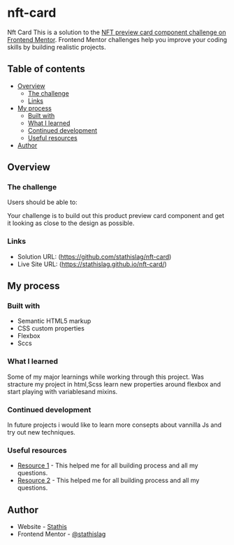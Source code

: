 # nft-card
Nft Card
This is a solution to the [NFT preview card component  challenge on Frontend Mentor](https://www.frontendmentor.io/challenges/nft-preview-card-component-SbdUL_w0U/hub/nft-preview-card-component). Frontend Mentor challenges help you improve your coding skills by building realistic projects.

## Table of contents

- [Overview](#overview)
  - [The challenge](#the-challenge)
  - [Links](#links)
- [My process](#my-process)
  - [Built with](#built-with)
  - [What I learned](#what-i-learned)
  - [Continued development](#continued-development)
  - [Useful resources](#useful-resources)
- [Author](#author)

## Overview

### The challenge

Users should be able to:

Your challenge is to build out this product preview card component and get it looking as close to the design as possible.

### Links

- Solution URL: (https://github.com/stathislag/nft-card)
- Live Site URL: (https://stathislag.github.io/nft-card/)

## My process

### Built with

- Semantic HTML5 markup
- CSS custom properties
- Flexbox
- Sccs

### What I learned

Some of my major learnings while working through this project. Was stracture my project in html,Scss learn new properties around flexbox and start playing with variablesand mixins.

### Continued development

In future projects i would like to learn more consepts about vannilla Js and try out new techniques.

### Useful resources

- [Resource 1](https://developer.mozilla.org/) - This helped me for all building process and all my questions.
- [Resource 2](https://www.w3schools.com/css/css_rwd_mediaqueries.asp) - This helped me for all building process and all my questions.

## Author

- Website - [Stathis](https://github.com/stathislag)
- Frontend Mentor - [@stathislag](https://www.frontendmentor.io/profile/stathislag)
